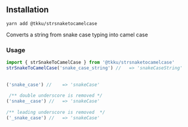 ## Installation
```shell
yarn add @tkku/strsnaketocamelcase
```

Converts a string from snake case typing into camel case

### Usage
```ts
import { strSnakeToCamelCase } from '@tkku/strsnaketocamelcase'
strSnakeToCamelCase('snake_case_string') //   => 'snakeCaseString'
  
  
('snake_case') //    => 'snakeCase'
  
 /** double underscore is removed */
('snake__case') //   => 'snakeCase'
  
/** leading underscore is removed  */
('_snake_case') //   => 'snakeCase'
```
